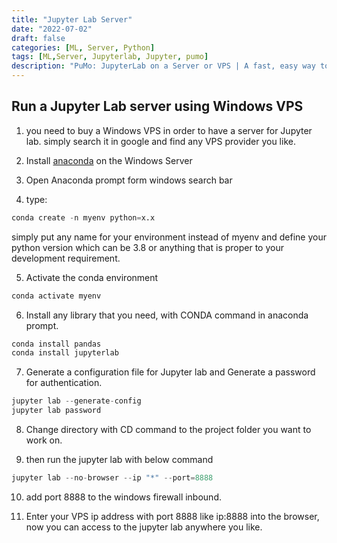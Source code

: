 ```yaml
---
title: "Jupyter Lab Server"
date: "2022-07-02"
draft: false
categories: [ML, Server, Python]
tags: [ML,Server, Jupyterlab, Jupyter, pumo]
description: "PuMo: JupyterLab on a Server or VPS | A fast, easy way to create machine learning models."
---
```


## Run a Jupyter Lab server using Windows VPS

1. you need to buy a Windows VPS in order to have a server for Jupyter lab.
simply search it in google and find any VPS provider you like.

2. Install [anaconda](https://www.anaconda.com/ "anaconda") on the Windows Server

3. Open Anaconda prompt form windows search bar

4. type:

```python
conda create -n myenv python=x.x
```

simply put any name for your environment instead of myenv and define your python version which can be 3.8 or anything that is proper to your development requirement.

5. Activate the conda environment

```python
conda activate myenv
```

6. Install any library that you need, with CONDA command in anaconda prompt.

```python
conda install pandas
conda install jupyterlab
```

7. Generate a configuration file for Jupyter lab and Generate a password for authentication.

```python
jupyter lab --generate-config
jupyter lab password
```

8. Change directory with CD command to the project folder you want to work on.

9. then run the jupyter lab with below command

```python
jupyter lab --no-browser --ip "*" --port=8888
```

10. add port 8888 to the windows firewall inbound.

11. Enter your VPS ip address with port 8888 like ip:8888 into the browser, now you can access to the jupyter lab anywhere you like.